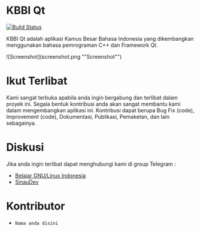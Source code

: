 # KBBI Qt

[![Build Status](https://travis-ci.org/bgli/kbbi-qt.svg?branch=master)](https://travis-ci.org/bgli/kbbi-qt)

KBBI Qt adalah aplikasi Kamus Besar Bahasa Indonesia yang dikembangkan menggunakan bahasa pemrograman C++ dan Framework Qt.

![Screenshot](screenshot.png ""Screenshot"")

# Ikut Terlibat
Kami sangat terbuka apabila anda ingin bergabung dan terlibat dalam proyek ini. Segala bentuk kontribusi anda akan sangat membantu kami dalam mengembangkan aplikasi ini. 
Kontribusi dapat berupa Bug Fix (code), Improvement (code), Dokumentasi, Publikasi, Pemaketan, dan lain sebagainya.

# Diskusi
Jika anda ingin terlibat dapat menghubungi kami di group Telegram :
* [Belajar GNU/Linux Indonesia](http://s.id/BGLI)
* [SinauDev](https://telegram.me/sinaudev)

# Kontributor
* `Nama anda disini`
